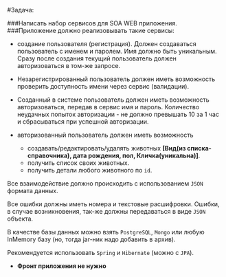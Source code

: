 #Задача:

###Написать набор сервисов для SOA WEB приложения. 
###Приложение должно реализовывать такие сервисы:
- создание пользователя (регистрация). 
  Должен создаваться пользователь с именем и паролем.
  Имя должно быть уникальным.
  Сразу после создания текущий пользователь должен авторизоваться в том-же запросе.

- Незарегистрированный пользователь должен иметь возможность проверить доступность имени через сервис (валидации).

- Созданный в системе пользователь должен иметь возможность авторизоваться, передав в сервис имя и пароль.
  Количество неудачных попыток авторизации - не должно превышать 10 за 1 час и сбрасываться при успешной авторизации.

- авторизованный пользователь должен иметь возможность
  - создавать/редактировать/удалять животных __[Вид(из списка-справочника), дата рождения, пол, Кличка(уникальна)]__.
  - получить список своих животных.
  - получить детали любого животного по `id`.

Все взаимодействие должно происходить с использованием `JSON` формата данных.

Все ошибки должны иметь номера и текстовые расшифровки.
Ошибки, в случае возникновения, так-же должны передаваться в виде `JSON` объекта.

В качестве базы данных можно взять `PostgreSQL`, `Mongo` или любую InMemory базу (но, тогда jar-ник надо добавить в архив).

Рекомендуется использовать `Spring` и `Hibernate` (можно с `JPA`).




- __Фронт приложения не нужно__